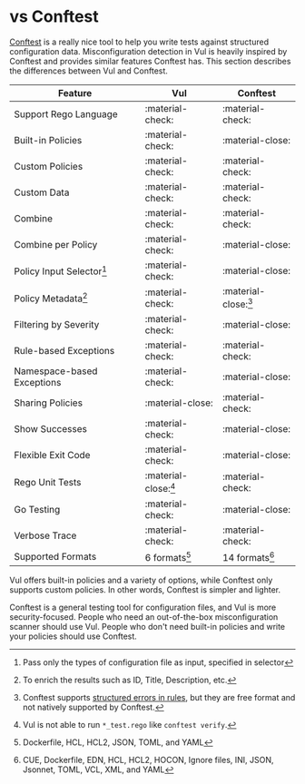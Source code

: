 # vs Conftest
[Conftest][conftest] is a really nice tool to help you write tests against structured configuration data.
Misconfiguration detection in Vul is heavily inspired by Conftest and provides similar features Conftest has.
This section describes the differences between Vul and Conftest.

| Feature                     | Vul                | Conftest             |
| --------------------------- | -------------------- | -------------------- |
| Support Rego Language       | :material-check:     | :material-check:     |
| Built-in Policies           | :material-check:     | :material-close:     |
| Custom Policies             | :material-check:     | :material-check:     |
| Custom Data                 | :material-check:     | :material-check:     |
| Combine                     | :material-check:     | :material-check:     |
| Combine per Policy          | :material-check:     | :material-close:     |
| Policy Input Selector[^1]   | :material-check:     | :material-close:     |
| Policy Metadata[^2]         | :material-check:     | :material-close:[^3] |
| Filtering by Severity       | :material-check:     | :material-close:     |
| Rule-based Exceptions       | :material-check:     | :material-check:     |
| Namespace-based Exceptions  | :material-check:     | :material-close:     |
| Sharing Policies            | :material-close:     | :material-check:     |
| Show Successes              | :material-check:     | :material-close:     |
| Flexible Exit Code          | :material-check:     | :material-close:     |
| Rego Unit Tests             | :material-close:[^4] | :material-check:     |
| Go Testing                  | :material-check:     | :material-close:     |
| Verbose Trace               | :material-check:     | :material-check:     |
| Supported Formats           | 6 formats[^5]        | 14 formats[^6]       |

Vul offers built-in policies and a variety of options, while Conftest only supports custom policies.
In other words, Conftest is simpler and lighter.

Conftest is a general testing tool for configuration files, and Vul is more security-focused.
People who need an out-of-the-box misconfiguration scanner should use Vul.
People who don't need built-in policies and write your policies should use Conftest.

[^1]: Pass only the types of configuration file as input, specified in selector
[^2]: To enrich the results such as ID, Title, Description, etc.
[^3]: Conftest supports [structured errors in rules][conftest-structured], but they are free format and not natively supported by Conftest.
[^4]: Vul is not able to run `*_test.rego` like `conftest verify`.
[^5]: Dockerfile, HCL, HCL2, JSON, TOML, and YAML
[^6]: CUE, Dockerfile, EDN, HCL, HCL2, HOCON, Ignore files, INI, JSON, Jsonnet, TOML, VCL, XML, and YAML


[conftest-structured]: https://github.com/open-policy-agent/conftest/pull/243
[conftest]: https://github.com/open-policy-agent/conftest